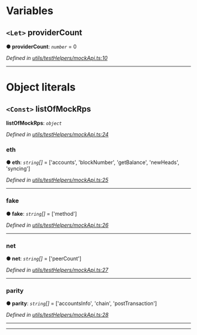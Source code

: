 

# Variables

<a id="providercount"></a>

## `<Let>` providerCount

**● providerCount**: *`number`* = 0

*Defined in [utils/testHelpers/mockApi.ts:10](https://github.com/paritytech/js-libs/blob/8df9422/packages/light.js/src/utils/testHelpers/mockApi.ts#L10)*

___

# Object literals

<a id="listofmockrps"></a>

## `<Const>` listOfMockRps

**listOfMockRps**: *`object`*

*Defined in [utils/testHelpers/mockApi.ts:24](https://github.com/paritytech/js-libs/blob/8df9422/packages/light.js/src/utils/testHelpers/mockApi.ts#L24)*

<a id="listofmockrps.eth"></a>

###  eth

**● eth**: *`string`[]* =  ['accounts', 'blockNumber', 'getBalance', 'newHeads', 'syncing']

*Defined in [utils/testHelpers/mockApi.ts:25](https://github.com/paritytech/js-libs/blob/8df9422/packages/light.js/src/utils/testHelpers/mockApi.ts#L25)*

___
<a id="listofmockrps.fake"></a>

###  fake

**● fake**: *`string`[]* =  ['method']

*Defined in [utils/testHelpers/mockApi.ts:26](https://github.com/paritytech/js-libs/blob/8df9422/packages/light.js/src/utils/testHelpers/mockApi.ts#L26)*

___
<a id="listofmockrps.net"></a>

###  net

**● net**: *`string`[]* =  ['peerCount']

*Defined in [utils/testHelpers/mockApi.ts:27](https://github.com/paritytech/js-libs/blob/8df9422/packages/light.js/src/utils/testHelpers/mockApi.ts#L27)*

___
<a id="listofmockrps.parity"></a>

###  parity

**● parity**: *`string`[]* =  ['accountsInfo', 'chain', 'postTransaction']

*Defined in [utils/testHelpers/mockApi.ts:28](https://github.com/paritytech/js-libs/blob/8df9422/packages/light.js/src/utils/testHelpers/mockApi.ts#L28)*

___

___


